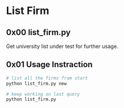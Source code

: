 # List Firm

## 0x00 list_firm.py

Get university list under test for further usage.

## 0x01 Usage Instraction

```python
# list all the firms from start
python list_firm.py new

# keep working on last query
python list_firm.py
```

